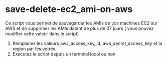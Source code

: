 # save-delete-ec2_ami-on-aws
Ce script vous permet de sauvegarder les AMIs de vos machines EC2 sur AWS et de supprimer les AMIs datant de plus de 07 jours ( vous pouvez modifier cette valeur dans le script)

1. Remplacez les valeurs aws_access_key_id, aws_secret_access_key et la region par les votres.
2. Executez le script depuis un terminal local ou non
